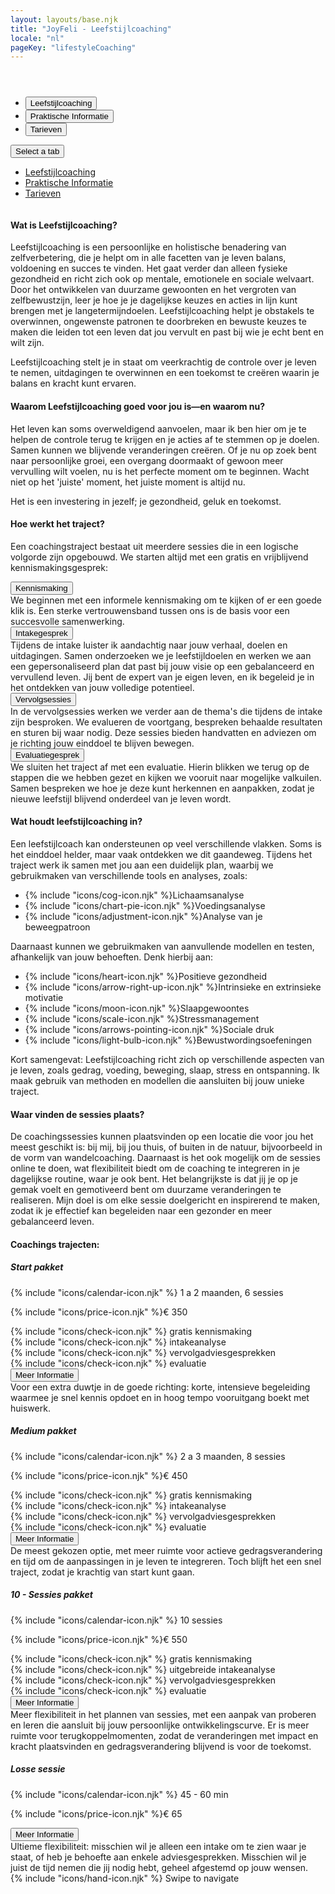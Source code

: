 ```yaml
---
layout: layouts/base.njk
title: "JoyFeli - Leefstijlcoaching"
locale: "nl"
pageKey: "lifestyleCoaching"
---
```


<!-- Hero Section -->
<header class="hero hero-pages d-flex align-items-center justify-content-center text-center" style="background: url('/img/lifestylecoaching.jpg') no-repeat center center/cover;">
</header>

<!-- Tabs Section -->
<section class="py-5 bg-light">
  <div class="container">
    <div class="custom-tabs">
      <!-- Tab Navigation -->
      <ul class="nav nav-tabs justify-content-center mb-4 border-0" id="leefstijlcoachingTabs" role="tablist">
        <li class="nav-item d-none d-md-flex">
          <button class="nav-link px-4 active" id="tab-lifestyle" data-bs-toggle="tab" data-bs-target="#lifestyle" type="button" role="tab" aria-controls="lifestyle" aria-selected="true">
            Leefstijlcoaching
          </button>
        </li>
        <li class="nav-item d-none d-md-flex">
          <button class="nav-link px-4" id="tab-info" data-bs-toggle="tab" data-bs-target="#info" type="button" role="tab" aria-controls="info" aria-selected="false">
            Praktische Informatie
          </button>
        </li>
        <li class="nav-item d-none d-md-flex">
          <button class="nav-link px-4" id="tab-pricing" data-bs-toggle="tab" data-bs-target="#pricing" type="button" role="tab" aria-controls="pricing" aria-selected="false">
            Tarieven
          </button>
        </li>
      </ul>
      <!-- Dropdown Menu for sm screens -->
      <div class="dropdown d-block d-md-none text-center fs-4">
        <button
          class="btn dropdown-toggle fs-4"
          type="button"
          id="mobileDropdown"
          data-bs-toggle="dropdown"
          aria-expanded="false"
        >
          Select a tab
        </button>
        <ul class="dropdown-menu" aria-labelledby="mobileDropdown" role="tablist">
          <li>
            <a class="dropdown-item" data-bs-toggle="tab" href="#lifestyle" role="tab">
              Leefstijlcoaching
            </a>
          </li>
          <li>
            <a class="dropdown-item" data-bs-toggle="tab" href="#info" role="tab">
              Praktische Informatie
            </a>
          </li>
          <li>
            <a class="dropdown-item" data-bs-toggle="tab" href="#pricing" role="tab">
              Tarieven
            </a>
          </li>
        </ul>
      </div>
      <div class="tab-line"></div>
    </div>
    <!-- Lifestyle Coaching Tab -->
    <div class="tab-content pt-3" id="lifestyleTabsContent" style="overflow:hidden">
      <div class="tab-pane fade show active" id="lifestyle" role="tabpanel" aria-labelledby="tab-lifestyle">
        <h4>Wat is Leefstijlcoaching?</h4>
        <p>
          Leefstijlcoaching is een persoonlijke en holistische benadering van zelfverbetering, die je helpt om in alle facetten van je leven balans, voldoening en succes te vinden. Het gaat verder dan alleen fysieke gezondheid en richt zich ook op mentale, emotionele en sociale welvaart. Door het ontwikkelen van duurzame gewoonten en het vergroten van zelfbewustzijn, leer je hoe je je dagelijkse keuzes en acties in lijn kunt brengen met je langetermijndoelen. Leefstijlcoaching helpt je obstakels te overwinnen, ongewenste patronen te doorbreken en bewuste keuzes te maken die leiden tot een leven dat jou vervult en past bij wie je echt bent en wilt zijn.   
        </p>
        <div class="mx-2 p-3 shadow rounded-4 custom-bg">
          Leefstijlcoaching stelt je in staat om veerkrachtig de controle over je leven te nemen, uitdagingen te overwinnen en    een toekomst te creëren waarin je balans en kracht kunt ervaren.
        </div>
        <h4 class="mt-4">Waarom Leefstijlcoaching goed voor jou is—en waarom nu?</h4>
        <p>
          Het leven kan soms overweldigend aanvoelen, maar ik ben hier om je te helpen de controle terug te krijgen en je acties af te stemmen op je doelen. Samen kunnen we blijvende veranderingen creëren. Of je nu op zoek bent naar persoonlijke groei, een overgang doormaakt of gewoon meer vervulling wilt voelen, nu is het perfecte moment om te beginnen. Wacht niet op het 'juiste' moment, het juiste moment is altijd nu. 
        </p>
        <div class="mx-2 p-3 shadow rounded-4 custom-bg">
          Het is een investering in jezelf; je gezondheid, geluk en toekomst.
        </div>
      </div>
      <!-- Practical Information Tab-->
      <div class="tab-pane fade" id="info" role="tabpanel" aria-labelledby="tab-info">
          <div class="container mt-4">
            <h4 class="fs-4">Hoe werkt het traject?</h4>
            <p>Een coachingstraject bestaat uit meerdere sessies die in een logische volgorde zijn opgebouwd. We starten altijd met een gratis en vrijblijvend kennismakingsgesprek:</p>
            <div class="row g-4">
              <div class="col-md-6 col-lg-6">
                <div class="card h-100">
                  <div class="card-body custom-color p-4 p-lg-5">
                    <button
                      class="btn toggle-btn w-100 d-flex justify-content-between align-items-center"
                      data-bs-toggle="collapse"
                      data-bs-target="#introduction"
                    >
                      <span class="card-title fs-4">Kennismaking</span>
                      <span class="toggle-icon"></span>
                    </button>
                    <div class="collapse collapse-text" id="introduction">
                      <div class="mt-2">
                        We beginnen met een informele kennismaking om te kijken of er een goede klik is. Een sterke vertrouwensband tussen ons is de basis voor een succesvolle samenwerking.
                      </div>
                    </div>
                  </div>
                </div>
              </div>
              <div class="col-md-6 col-lg-6">
                <div class="card h-100">
                  <div class="card-body custom-color p-4 p-lg-5">
                    <button
                      class="btn toggle-btn w-100 d-flex justify-content-between align-items-center"
                      data-bs-toggle="collapse"
                      data-bs-target="#intake"
                    >
                      <span class="card-title fs-4">Intakegesprek</span>
                      <span class="toggle-icon"></span>
                    </button>
                    <div class="collapse collapse-text" id="intake">
                      <div class="mt-2">
                        Tijdens de intake luister ik aandachtig naar jouw verhaal, doelen en uitdagingen. Samen onderzoeken we je leefstijldoelen en werken we aan een gepersonaliseerd plan dat past bij jouw visie op een gebalanceerd en vervullend leven. Jij bent de expert van je eigen leven, en ik begeleid je in het ontdekken van jouw volledige potentieel.
                      </div>
                    </div>
                  </div>
                </div>
              </div>
              <div class="col-md-6 col-lg-6">
                <div class="card h-100">
                  <div class="card-body custom-color p-4 p-lg-5">
                    <button
                      class="btn toggle-btn w-100 d-flex justify-content-between align-items-center"
                      data-bs-toggle="collapse"
                      data-bs-target="#followUp"
                    >
                      <span class="card-title fs-4">Vervolgsessies</span>
                      <span class="toggle-icon"></span>
                    </button>
                    <div class="collapse collapse-text" id="followUp">
                      <div class="mt-2">
                        In de vervolgsessies werken we verder aan de thema's die tijdens de intake zijn besproken. We evalueren de voortgang, bespreken behaalde resultaten en sturen bij waar nodig. Deze sessies bieden handvatten en adviezen om je richting jouw einddoel te blijven bewegen.
                      </div>
                    </div>
                  </div>
                </div>
              </div>
              <div class="col-md-6 col-lg-6">
                <div class="card h-100">
                  <div class="card-body custom-color p-4 p-lg-5">
                    <button
                      class="btn toggle-btn w-100 d-flex justify-content-between align-items-center"
                      data-bs-toggle="collapse"
                      data-bs-target="#evaluation"
                    >
                      <span class="card-title fs-4">Evaluatiegesprek</span>
                      <span class="toggle-icon"></span>
                    </button>
                    <div class="collapse collapse-text" id="evaluation">
                      <div class="mt-2">
                        We sluiten het traject af met een evaluatie. Hierin blikken we terug op de stappen die we hebben gezet en kijken we vooruit naar mogelijke valkuilen. Samen bespreken we hoe je deze kunt herkennen en aanpakken, zodat je nieuwe leefstijl blijvend onderdeel van je leven wordt.
                      </div>
                    </div>
                  </div>
                </div>
              </div>
            </div>
            <h4 class="mt-4 fs-4">Wat houdt leefstijlcoaching in?</h4>
            <p>Een leefstijlcoach kan ondersteunen op veel verschillende vlakken. Soms is het einddoel helder, maar vaak ontdekken we dit gaandeweg. Tijdens het traject werk ik samen met jou aan een duidelijk plan, waarbij we gebruikmaken van verschillende tools en analyses, zoals:</p>
            <ul>
                <li>{% include "icons/cog-icon.njk" %}<span class="px-lg-3">Lichaamsanalyse</span></li>
                <li>{% include "icons/chart-pie-icon.njk" %}<span class="px-lg-3">Voedingsanalyse</span></li>
                <li>{% include "icons/adjustment-icon.njk" %}<span class="px-lg-3">Analyse van je beweegpatroon</span></li>
            </ul>
            <p>Daarnaast kunnen we gebruikmaken van aanvullende modellen en testen, afhankelijk van jouw behoeften. Denk hierbij aan:</p>
            <ul>
                <li>{% include "icons/heart-icon.njk" %}<span class="px-lg-3">Positieve gezondheid</span></li>
                <li>{% include "icons/arrow-right-up-icon.njk" %}<span class="px-lg-3">Intrinsieke en extrinsieke motivatie</span></li>
                <li>{% include "icons/moon-icon.njk" %}<span class="px-lg-3">Slaapgewoontes</span></li>
                <li>{% include "icons/scale-icon.njk" %}<span class="px-lg-3">Stressmanagement</span></li>
                <li>{% include "icons/arrows-pointing-icon.njk" %}<span class="px-lg-3">Sociale druk</span></li>
                <li>{% include "icons/light-bulb-icon.njk" %}<span class="px-lg-3">Bewustwordingsoefeningen</span></li>
            </ul>
            <p>Kort samengevat: Leefstijlcoaching richt zich op verschillende aspecten van je leven, zoals gedrag, voeding, beweging, slaap, stress en ontspanning. Ik maak gebruik van methoden en modellen die aansluiten bij jouw unieke traject.</p>
            <h4 class="mt-4 fs-4">Waar vinden de sessies plaats?</h4>
            <p>
              De coachingssessies kunnen plaatsvinden op een locatie die voor jou het meest geschikt is: bij mij, bij jou thuis, of buiten in de natuur, bijvoorbeeld in de vorm van wandelcoaching. Daarnaast is het ook mogelijk om de sessies online te doen, wat flexibiliteit biedt om de coaching te integreren in je dagelijkse routine, waar je ook bent. Het belangrijkste is dat jij je op je gemak voelt en gemotiveerd bent om duurzame veranderingen te realiseren. Mijn doel is om elke sessie doelgericht en inspirerend te maken, zodat ik je effectief kan begeleiden naar een gezonder en meer gebalanceerd leven.
            </p>
        </div>
      </div>
      <!-- Pricing tab -->
      <div class="tab-pane fade" id="pricing" role="tabpanel" aria-labelledby="tab-pricing">
          <h4>Coachings trajecten:</h4>
          <div class="row g-4">
            <!-- Start pakket Card -->
            <div class="col-md-6 col-lg-6">
                <div class="card h-100">
                    <div class="card-body custom-color p-4 p-lg-5">
                        <h5 class="card-title text-center fs-4">Start pakket</h5>
                        <p class="card-text fs-lg-4">
                          {% include "icons/calendar-icon.njk" %}
                          <span class="px-lg-3">1 a 2 maanden, 6 sessies</span>
                        </p>
                        <p class="card-text fs-lg-4">
                          {% include "icons/price-icon.njk" %}<span class="px-lg-3">€ 350</span>
                        </p>
                        <div class="card-text">
                          <div>
                            {% include "icons/check-icon.njk" %}
                            <span class="px-lg-3">gratis kennismaking</span>
                          </div>
                          <div>
                            {% include "icons/check-icon.njk" %}
                            <span class="px-lg-3">intakeanalyse</span>
                          </div>
                          <div>
                            {% include "icons/check-icon.njk" %}
                            <span class="px-lg-3">vervolgadviesgesprekken</span>
                          </div>
                          <div>
                            {% include "icons/check-icon.njk" %}
                            <span class="px-lg-3">evaluatie</span>
                          </div>
                          <button
                            class="btn toggle-btn w-100 d-flex justify-content-center align-items-center"
                            data-bs-toggle="collapse"
                            data-bs-target="#startPakket"
                          >
                            <span class="fs-lg-4 visually-hidden">Meer Informatie</span>
                            <span class="toggle-icon"></span>
                          </button>
                          <div class="collapse collapse-text" id="startPakket">
                            <div class="mt-2">
                              Voor een extra duwtje in de goede richting:   korte,  intensieve begeleiding waarmee je snel kennis opdoet en in hoog tempo vooruitgang boekt met huiswerk.
                            </div>
                          </div>
                        </div>
                    </div>
                </div>
            </div>
            <!-- Medium Pakket Card -->
            <div class="col-md-6 col-lg-6">
                <div class="card h-100">
                    <div class="card-body custom-color p-4 p-lg-5">
                        <h5 class="card-title text-center fs-4">Medium pakket</h5>
                        <p class="card-text fs-lg-4">
                          {% include "icons/calendar-icon.njk" %}
                          <span class="px-lg-3">2 a 3 maanden, 8 sessies</span>
                        </p>
                        <p class="card-text fs-lg-4">
                          {% include "icons/price-icon.njk" %}<span class="px-lg-3">€ 450</span>
                        </p>
                        <div class="card-text">
                          <div>
                            {% include "icons/check-icon.njk" %}
                            <span class="px-lg-3">gratis kennismaking</span>
                          </div>
                          <div>
                            {% include "icons/check-icon.njk" %}
                            <span class="px-lg-3">intakeanalyse</span>
                          </div>
                          <div>
                            {% include "icons/check-icon.njk" %}
                            <span class="px-lg-3">vervolgadviesgesprekken</span>
                          </div>
                          <div>
                            {% include "icons/check-icon.njk" %}
                            <span class="px-lg-3">evaluatie</span>
                          </div>
                          <button
                            class="btn toggle-btn w-100 d-flex justify-content-center align-items-center"
                            data-bs-toggle="collapse"
                            data-bs-target="#mediumPakket"
                          >
                            <span class="fs-lg-4 visually-hidden">Meer Informatie</span>
                            <span class="toggle-icon"></span>
                          </button>
                          <div class="collapse collapse-text" id="mediumPakket">
                            <div class="mt-2">
                            De meest gekozen optie, met meer ruimte voor actieve gedragsverandering en tijd om de aanpassingen in je leven te integreren. Toch blijft het een snel traject, zodat je krachtig van start kunt gaan.
                            </div>
                          </div>
                        </div>
                    </div>
                </div>
            </div>
            <!-- 10 - Sessies Pakket Card -->
            <div class="col-md-6 col-lg-6">
                <div class="card h-100">
                    <div class="card-body custom-color p-4 p-lg-5">
                        <h5 class="card-title text-center fs-4">10 - Sessies pakket</h5>
                        <p class="card-text fs-lg-4">
                          {% include "icons/calendar-icon.njk" %}
                          <span class="px-lg-3"> 10 sessies</span>
                        </p>
                        <p class="card-text fs-lg-4">
                          {% include "icons/price-icon.njk" %}<span class="px-lg-3">€ 550</span>
                        </p>
                        <div class="card-text">
                          <div>
                            {% include "icons/check-icon.njk" %}
                            <span class="px-lg-3">gratis kennismaking</span>
                          </div>
                          <div>
                            {% include "icons/check-icon.njk" %}
                            <span class="px-lg-3">uitgebreide intakeanalyse</span>
                          </div>
                          <div>
                            {% include "icons/check-icon.njk" %}
                            <span class="px-lg-3">vervolgadviesgesprekken</span>
                          </div>
                          <div>
                            {% include "icons/check-icon.njk" %}
                            <span class="px-lg-3">evaluatie</span>
                          </div>
                          <button
                            class="btn toggle-btn w-100 d-flex justify-content-center align-items-center"
                            data-bs-toggle="collapse"
                            data-bs-target="#tenSessiesPakket"
                          >
                            <span class="fs-lg-4 visually-hidden">Meer Informatie</span>
                            <span class="toggle-icon"></span>
                          </button>
                          <div class="collapse collapse-text" id="tenSessiesPakket">
                            <div class="mt-2">
                              Meer flexibiliteit in het plannen van sessies, met een aanpak van proberen en leren die aansluit bij jouw persoonlijke ontwikkelingscurve. Er is meer ruimte voor terugkoppelmomenten, zodat de veranderingen met impact en kracht plaatsvinden en gedragsverandering blijvend is voor de toekomst.
                            </div>
                          </div>
                        </div>
                    </div>
                </div>
            </div>
            <!-- Losse sessie Card -->
            <div class="col-md-6 col-lg-6">
                <div class="card h-100">
                    <div class="card-body custom-color p-4 p-lg-5">
                        <h5 class="card-title text-center fs-4">Losse sessie</h5>
                        <p class="card-text fs-lg-4">
                          {% include "icons/calendar-icon.njk" %}
                          <span class="px-lg-3">45 - 60 min</span>
                        </p>
                        <p class="card-text fs-4">
                          {% include "icons/price-icon.njk" %}<span class="px-lg-3">€ 65</span>
                        </p>
                        <div class="card-text">
                          <button
                            class="btn toggle-btn w-100 d-flex justify-content-center align-items-center"
                            data-bs-toggle="collapse"
                            data-bs-target="#singlePakket"
                          >
                            <span class="fs-lg-4 visually-hidden">Meer Informatie</span>
                            <span class="toggle-icon"></span>
                          </button>
                          <div class="collapse collapse-text" id="singlePakket">
                            Ultieme flexibiliteit: misschien wil je alleen een intake om te zien waar je staat, of heb je behoefte aan enkele adviesgesprekken. Misschien wil je juist de tijd nemen die jij nodig hebt, geheel afgestemd op jouw wensen.
                          </div>
                        </div>
                    </div>
                </div>
            </div>
        </div>
      </div>
    </div>
  </div>
  <div class="swipe-hint d-block d-md-none" id="swipeHint">
    {% include "icons/hand-icon.njk" %}
    <span class="swipe-text">Swipe to navigate</span>
  </div>
</section>